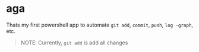 # aga
Thats my first powershell app to automate `git add`, `commit`, `push`, `log -graph`, etc.
> NOTE: Currently, `git add` is add all changes
